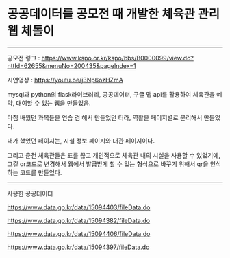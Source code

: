 # 공공데이터를 공모전 때 개발한 체육관 관리 웹 체돌이

---

공모전 링크 : https://www.kspo.or.kr/kspo/bbs/B0000099/view.do?nttId=62655&menuNo=200435&pageIndex=1

시연영상 : https://youtu.be/j3Np6ozHZmA

mysql과 python의 flask라이브러리, 공공데이터, 구글 맵 api를 활용하여 체육관을 예약, 대여할 수 있는 웹을 만들었음.

마침 배웠던 과목들을 연습 겸 해서 만들었던 터라, 역활을 페이지별로 분리해서 만들었다.

내가 했었던 페이지는, 시설 정보 페이지와 대관 페이지이다.

그리고 춘천 체육관들은 표를 끊고 개인적으로 체육관 내의 시설을 사용할 수 있었기에, 그걸 qr코드로 변경해서 웹에서 발급받게 할 수 있는 형식으로 바꾸기 위해서 qr을 인식하는 코드를 만들었다.

---

사용한 공공데이터

https://www.data.go.kr/data/15094403/fileData.do

https://www.data.go.kr/data/15094382/fileData.do

https://www.data.go.kr/data/15094406/fileData.do

https://www.data.go.kr/data/15094397/fileData.do
